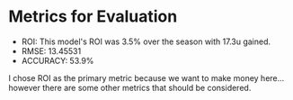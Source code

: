 # Metrics for Evaluation

- ROI: This model's ROI was 3.5% over the season with 17.3u gained.
- RMSE: 13.45531
- ACCURACY: 53.9% 

I chose ROI as the primary metric because we want to make money here... however there are some other metrics that should be considered. 
